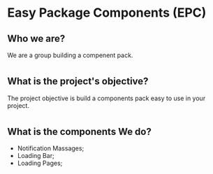 # Easy Package Components (EPC)

## Who we are?

We are a group building a compenent pack.

#
## What is the project's objective?

The project objective is build a components pack easy to use in your project.

#
## What is the components We do?

- Notification Massages;
- Loading Bar;
- Loading Pages;
